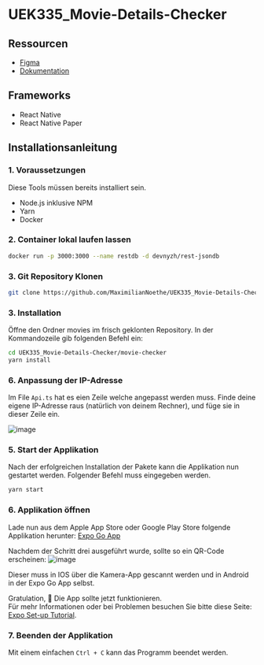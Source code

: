 # UEK335_Movie-Details-Checker

## Ressourcen
- [Figma](https://www.figma.com/design/Isna0olURQs0Gaiw8iChIl/Wireframe-%26-Prototype?node-id=6-2&t=iZnh6C4Wfiqh4YFG-1)
- [Dokumentation]()

## Frameworks
- React Native
- React Native Paper

## Installationsanleitung

### 1. Voraussetzungen
Diese Tools müssen bereits installiert sein.
- Node.js inklusive NPM
- Yarn
- Docker

### 2. Container lokal laufen lassen

```bash
docker run -p 3000:3000 --name restdb -d devnyzh/rest-jsondb
```

### 3. Git Repository Klonen

```bash
git clone https://github.com/MaximilianNoethe/UEK335_Movie-Details-Checker.git
```

### 3. Installation
Öffne den Ordner movies im frisch geklonten Repository.
In der Kommandozeile gib folgenden Befehl ein:
```bash
cd UEK335_Movie-Details-Checker/movie-checker
yarn install 
```
### 6. Anpassung der IP-Adresse
Im File  `Api.ts` hat es eien Zeile welche angepasst werden muss. 
Finde deine eigene IP-Adresse raus (natürlich von deinem Rechner), und füge sie in dieser Zeile ein.

![image](https://github.com/user-attachments/assets/d84fea2b-4ced-476c-b986-e6bcd481e780)


### 5. Start der Applikation
Nach der erfolgreichen Installation der Pakete kann die Applikation nun gestartet werden.
Folgender Befehl muss eingegeben werden.

```bash
yarn start 
```

### 6. Applikation öffnen
Lade nun aus dem Apple App Store oder Google Play Store folgende Applikation herunter: [Expo Go App](https://expo.dev/go)

Nachdem der Schritt drei ausgeführt wurde, sollte so ein QR-Code erscheinen:
![image](https://github.com/user-attachments/assets/2b6382d9-a960-4e3f-948a-56dd58153b6d)


Dieser muss in IOS über die Kamera-App gescannt werden und in Android in der Expo Go App selbst.


Gratulation, 🎉 Die App sollte jetzt funktionieren. <br>
Für mehr Informationen oder bei Problemen besuchen Sie bitte diese Seite: [Expo Set-up Tutorial](https://docs.expo.dev/get-started/set-up-your-environment/).

### 7. Beenden der Applikation
Mit einem einfachen `Ctrl + C` kann das Programm beendet werden. 


